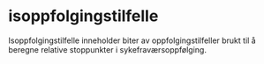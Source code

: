 # isoppfolgingstilfelle
Isoppfolgingstilfelle inneholder biter av oppfolgingstilfeller brukt til å beregne relative stoppunkter i sykefraværsoppfølging.
